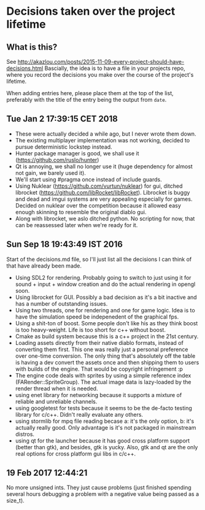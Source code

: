 # Decisions taken over the project lifetime

## What is this?
See http://akazlou.com/posts/2015-11-09-every-project-should-have-decisions.html
Bascially, the idea is to have a file in your projects repo, where you record the
decisions you make over the course of the project's lifetime.

When adding entries here, please place them at the top of the list, preferably
with the title of the entry being the output from `date`.

## Tue Jan  2 17:39:15 CET 2018
- These were actually decided a while ago, but I never wrote them down.
- The existing multiplayer implementation was not working, decided to pursue
  deterministic lockstep instead.
- Hunter package manager is good, we shall use it (https://github.com/ruslo/hunter)
- Qt is annoying, we shall no longer use it (huge dependency for almost not gain,
  we barely used it).
- We'll start using \#pragma once instead of include guards.
- Using Nuklear (https://github.com/vurtun/nuklear) for gui, ditched librocket
  (https://github.com/libRocket/libRocket). Librocket is buggy and dead and 
  imgui systems are very appealing especially for games. Decided on nuklear
  over the competition because it allowed easy enough skinning to resemble the
  original diablo gui.
- Along with librocket, we aslo ditched python. No scripting for now, that can
  be reassessed later when we're ready for it.

## Sun Sep 18 19:43:49 IST 2016
Start of the decisions.md file, so I'll just list all the decisions I can think
of that have already been made.

- Using SDL2 for rendering. Probably going to switch to just using it for
  sound + input + window creation and do the actual rendering in opengl soon.
- Using librocket for GUI. Possibly a bad decision as it's a bit inactive and
  has a number of outstanding issues.
- Using two threads, one for rendering and one for game logic. Idea is to have
  the simulation speed be indepenedent of the graphical fps.
- Using a shit-ton of boost. Some people don't like his as they think boost is
  too heavy-weight. Life is too short for c++ without boost.
- Cmake as build system because this is a c++ project in the 21st century.
- Loading assets directly from their native diablo formats, instead of
  converting them first. This one was really just a personal preference over
  one-time conversion. The only thing that's absolutely off the table is having
  a dev convert the assets once and then shipping them to users with builds of
  the engine. That would be copyright infringement :p
- The engine code deals with sprites by using a simple reference index
  (FARender::SpriteGroup). The actual image data is lazy-loaded by the render
  thread when it is needed.
- using enet library for networking because it supports a mixture of reliable
  and unreliable channels.
- using googletest for tests because it seems to be the de-facto testing library
  for c/c++. Didn't really evaluate any others.
- using stormlib for mpq file reading becase a: it's the only option, b: it's
  actually really good. Only advantage is it's not packaged in mainstream
  distros.
- using qt for the launcher because it has good cross platform support (better
  than gtk), and besides, gtk is yucky. Also, gtk and qt are the only real
  options for cross platform gui libs in c/c++.
  
## 19 Feb 2017 12:44:21
No more unsigned ints. They just cause problems (just finished spending several 
hours debugging a problem with a negative value being passed as a size_t).
